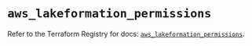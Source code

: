 # `aws_lakeformation_permissions`

Refer to the Terraform Registry for docs: [`aws_lakeformation_permissions`](https://registry.terraform.io/providers/hashicorp/aws/6.0.0/docs/resources/lakeformation_permissions).
